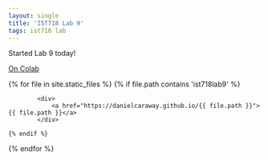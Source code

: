 ```yaml
---
layout: single
title: 'IST718 Lab 9'
tags: ist718 lab 
---
```


Started Lab 9 today!


[On Colab](https://colab.research.google.com/drive/1PEgg_uBoFhK-ugCF2bIsYhXYhjzndmiy)

<div>
{% for file in site.static_files %}
    {% if file.path contains 'ist718lab9' %}
        
            <div>
                <a href="https://danielcaraway.github.io/{{ file.path }}">{{ file.path }}</a>
            </div>

    {% endif %}
{% endfor %}
</div>